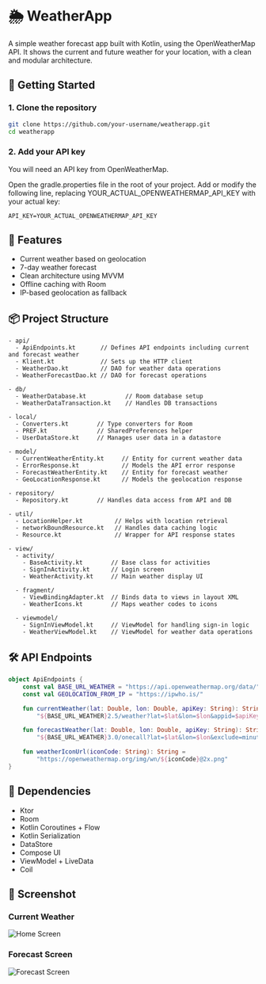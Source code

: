 
# 🌦️ WeatherApp

A simple weather forecast app built with Kotlin, using the OpenWeatherMap API. It shows the current and future weather for your location, with a clean and modular architecture.

## 🔑 Getting Started

### 1. Clone the repository

```bash
git clone https://github.com/your-username/weatherapp.git
cd weatherapp
```

### 2. Add your API key

You will need an API key from OpenWeatherMap.

Open the gradle.properties file in the root of your project.
Add or modify the following line, replacing YOUR_ACTUAL_OPENWEATHERMAP_API_KEY with your actual key:

```properties
API_KEY=YOUR_ACTUAL_OPENWEATHERMAP_API_KEY
```
## 🚀 Features

- Current weather based on geolocation
- 7-day weather forecast
- Clean architecture using MVVM
- Offline caching with Room
- IP-based geolocation as fallback


## 📦 Project Structure

```
- api/
  - ApiEndpoints.kt       // Defines API endpoints including current and forecast weather
  - Klient.kt             // Sets up the HTTP client
  - WeatherDao.kt         // DAO for weather data operations
  - WeatherForecastDao.kt // DAO for forecast operations

- db/
  - WeatherDatabase.kt           // Room database setup
  - WeatherDataTransaction.kt    // Handles DB transactions

- local/
  - Converters.kt        // Type converters for Room
  - PREF.kt              // SharedPreferences helper
  - UserDataStore.kt     // Manages user data in a datastore

- model/
  - CurrentWeatherEntity.kt     // Entity for current weather data
  - ErrorResponse.kt            // Models the API error response
  - ForecastWeatherEntity.kt    // Entity for forecast weather
  - GeoLocationResponse.kt      // Models the geolocation response

- repository/
  - Repository.kt        // Handles data access from API and DB

- util/
  - LocationHelper.kt         // Helps with location retrieval
  - networkBoundResource.kt   // Handles data caching logic
  - Resource.kt               // Wrapper for API response states

- view/
  - activity/
    - BaseActivity.kt        // Base class for activities
    - SignInActivity.kt      // Login screen
    - WeatherActivity.kt     // Main weather display UI

  - fragment/
    - ViewBindingAdapter.kt  // Binds data to views in layout XML
    - WeatherIcons.kt        // Maps weather codes to icons

  - viewmodel/
    - SignInViewModel.kt     // ViewModel for handling sign-in logic
    - WeatherViewModel.kt    // ViewModel for weather data operations
```

## 🛠️ API Endpoints
```kotlin
object ApiEndpoints {
    const val BASE_URL_WEATHER = "https://api.openweathermap.org/data/"
    const val GEOLOCATION_FROM_IP = "https://ipwho.is/"

    fun currentWeather(lat: Double, lon: Double, apiKey: String): String =
        "${BASE_URL_WEATHER}2.5/weather?lat=$lat&lon=$lon&appid=$apiKey&units=metric"

    fun forecastWeather(lat: Double, lon: Double, apiKey: String): String =
        "${BASE_URL_WEATHER}3.0/onecall?lat=$lat&lon=$lon&exclude=minutely,hourly,alerts,current&appid=$apiKey&units=metric"

    fun weatherIconUrl(iconCode: String): String =
        "https://openweathermap.org/img/wn/${iconCode}@2x.png"
}
```

## 📲 Dependencies

- Ktor
- Room
- Kotlin Coroutines + Flow
- Kotlin Serialization
- DataStore
- Compose UI
- ViewModel + LiveData
- Coil

## 📸 Screenshot

### Current Weather
![Home Screen](screenshot/current_weather.png)

### Forecast Screen
![Forecast Screen](screenshot/weather_forecast.png)

